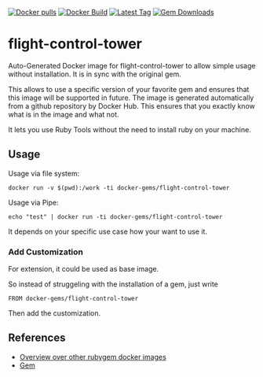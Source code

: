 [![Docker pulls](https://img.shields.io/docker/pulls/rubygem/flight-control-tower.svg)](https://hub.docker.com/r/rubygem/flight-control-tower/)
[![Docker Build](https://img.shields.io/docker/automated/rubygem/flight-control-tower.svg)](https://hub.docker.com/r/rubygem/flight-control-tower/)
[![Latest Tag](https://img.shields.io/github/tag/docker-rubygem/flight-control-tower.svg)](https://hub.docker.com/r/rubygem/flight-control-tower/)
[![Gem Downloads](https://img.shields.io/gem/dt/flight-control-tower.svg)](https://rubygems.org/gems/flight-control-tower/)
# flight-control-tower

Auto-Generated Docker image for flight-control-tower to allow simple usage without installation.
It is in sync with the original gem.

This allows to use a specific version of your favorite gem and ensures that this image will be supported in future.
The image is generated automatically from a github repository by Docker Hub.
This ensures that you exactly know what is in the image and what not.

It lets you use Ruby Tools without the need to install ruby on your machine.

## Usage

Usage via file system:

`docker run -v $(pwd):/work -ti docker-gems/flight-control-tower`

Usage via Pipe:

`echo "test" | docker run -ti docker-gems/flight-control-tower`

It depends on your specific use case how your want to use it.

### Add Customization

For extension, it could be used as base image.

So instead of struggeling with the installation of a gem, just write

`FROM docker-gems/flight-control-tower`

Then add the customization.

## References

 - [Overview over other rubygem docker images](https://github.com/thinkbot/docker-rubygem)
 - [Gem](https://rubygems.org/gems/flight-control-tower/)
